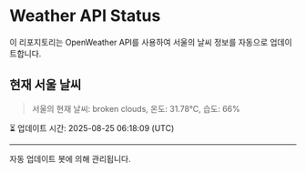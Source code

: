
# Weather API Status

이 리포지토리는 OpenWeather API를 사용하여 서울의 날씨 정보를 자동으로 업데이트합니다.

## 현재 서울 날씨
> 서울의 현재 날씨: broken clouds, 온도: 31.78°C, 습도: 66%

⏳ 업데이트 시간: 2025-08-25 06:18:09 (UTC)

---
자동 업데이트 봇에 의해 관리됩니다.
